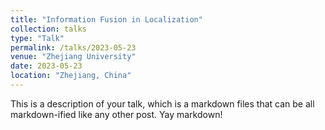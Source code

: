 ```yaml
---
title: "Information Fusion in Localization"
collection: talks
type: "Talk"
permalink: /talks/2023-05-23
venue: "Zhejiang University"
date: 2023-05-23
location: "Zhejiang, China"
---
```


This is a description of your talk, which is a markdown files that can be all markdown-ified like any other post. Yay markdown!
